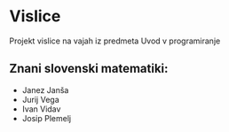 # Vislice
Projekt vislice na vajah iz predmeta Uvod v programiranje

## Znani slovenski matematiki:
- Janez Janša
- Jurij Vega
- Ivan Vidav
- Josip Plemelj

